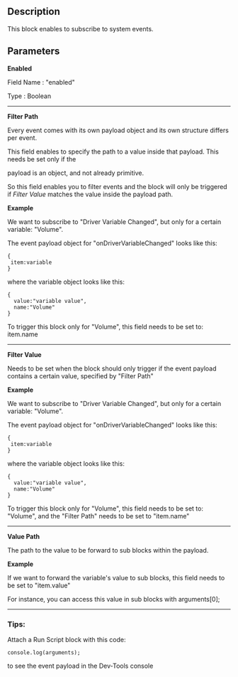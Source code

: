 ## Description

This block enables to subscribe to system events. 


## Parameters

**Enabled**

Field Name : "enabled"

Type : Boolean

<hr/>

**Filter Path**


Every event comes with its own payload object and its own structure differs per event. 

This field enables to specify the path to a value inside that payload. This needs be set only if the
 
payload is an object, and not already primitive.


So this field enables you to filter events and the block will only be triggered if *Filter Value* matches the value inside the payload path.

**Example** 

We want to subscribe to "Driver Variable Changed", but only for a certain variable: "Volume".

The event payload object for "onDriverVariableChanged" looks like this: 

```
{
 item:variable
}
```

where the variable object looks like this:

```
{
  value:"variable value",
  name:"Volume"
}
```

To trigger this block only for "Volume", this field needs to be set to: item.name

<hr/>

**Filter Value**

Needs to be set when the block should only trigger if the event payload contains a certain value, specified by "Filter Path" 



**Example** 

We want to subscribe to "Driver Variable Changed", but only for a certain variable: "Volume".

The event payload object for "onDriverVariableChanged" looks like this: 

```
{
 item:variable
}
```

where the variable object looks like this:

```
{
  value:"variable value",
  name:"Volume"
}
```

To trigger this block only for "Volume", this field needs to be set to: "Volume", and the "Filter Path" needs
to be set to "item.name"

<hr/>

**Value Path**

The path to the value to be forward to sub blocks within the payload.

**Example** 

If we want to forward the variable's value to sub blocks, this field needs to be set to "item.value"

For instance, you can access this value in sub blocks with arguments[0];

<hr/>

### Tips:

Attach a Run Script block with this code:

```
console.log(arguments);
```

to see the event payload in the Dev-Tools console

